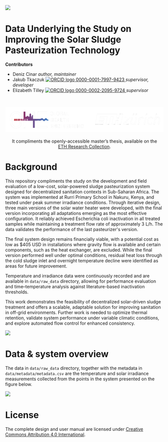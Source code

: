 <!-- badges: start -->
[![](https://img.shields.io/badge/License-CC_BY_4.0-lightgrey.svg)](https://creativecommons.org/licenses/by/4.0/)
<!-- badges: end -->

<h1> Data Underlying the Study on Improving the Solar Sludge Pasteurization Technology </h1>

<b>Contributors</b>  
- Deniz Cinar
</a> *author, maintainer*  
- Jakub Tkaczuk <a href="https://orcid.org/0000-0001-7997-9423">
<img alt="ORCID logo" src="https://info.orcid.org/wp-content/uploads/2019/11/orcid_16x16.png" width="16" height="16" /> 0000-0001-7997-9423
</a> *supervisor, developer*  
- Elizabeth Tilley <a href="https://orcid.org/0000-0002-2095-9724">
<img alt="ORCID logo" src="https://info.orcid.org/wp-content/uploads/2019/11/orcid_16x16.png" width="16" height="16" /> 0000-0002-2095-9724
</a> *supervisor*  

<br>
<p align="middle"> 
<img src="img/ETH_GHE_logo_negative.svg" width=600>
<br><br>
It compliments the openly-accessible master’s thesis, available on the<br \>  
<a href="">ETH Research Collection</a>.
</p>

# Background

This repository compliments the study on the development and field evaluation of a low-cost, solar-powered sludge pasteurization system designed for decentralized sanitation contexts in Sub-Saharan Africa. The system was implemented at Rurri Primary School in Nakuru, Kenya, and tested under peak summer irradiance conditions. Through iterative design, three main versions of the solar water heater were developed, with the final version incorporating all adaptations emerging as the most effective configuration. It reliably achieved Escherichia coli inactivation in all treated samples while maintaining a treatment flow rate of approximately 3 L/h. The data validates the performance of the last pasteurizer's version.

The final system design remains financially viable, with a potential cost as low as $405 USD in installations where gravity flow is available and certain components, such as the heat exchanger, are excluded. While the final version performed well under optimal conditions, residual heat loss through the cold sludge inlet and overnight temperature decline were identified as areas for future improvement.

Temperature and irradiance data were continuously recorded and are available in `data/raw_data` directory, allowing for performance evaluation and time–temperature analysis against literature-based inactivation thresholds.

This work demonstrates the feasibility of decentralized solar-driven sludge treatment and offers a scalable, adaptable solution for improving sanitation in off-grid environments. Further work is needed to optimize thermal retention, validate system performance under variable climatic conditions, and explore automated flow control for enhanced consistency.

![](img/other_figures/swh.jpg)

# Data & system overview

The data in `data/raw_data` directory, together with the metadata in `data/metadata/metadata.csv` are the temperature and solar irradiance measurements collected from the points in the system presented on the figure below.

![](img/other_figures/swh_PandID_with_sensors.png)

# License

The complete design and user manual are licensed under [Creative Commons Attribution 4.0 International](https://github.com/Global-Health-Engineering/glass-crusher-design/blob/main/LICENSE.md).
